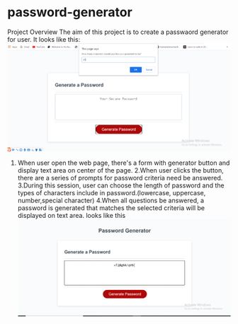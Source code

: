 # password-generator
Project Overview
The aim of this project is to create a passwaord generator for user.
It looks like this:
![image](https://github.com/miao0007/password-generator/blob/master/Assets/images/screen_shot2.png)

1. When user open the web page, there's a form with generator button and display text area on center of the page.
2.When user clicks the button, there are a series of prompts for password criteria need be answered.
3.During this session, user can choose the length of password and the types of characters include in password.(lowercase, uppercase, number,special character)
4.When all questions be answered, a password is generated that matches the selected criteria will be displayed on text area.
looks like this
![image](https://github.com/miao0007/password-generator/blob/master/Assets/images/screen_shot.png)
